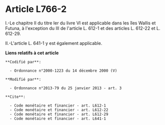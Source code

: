 # Article L766-2

I.-Le chapitre II du titre Ier du livre VI est applicable dans les îles Wallis et Futuna, à l'exception du III de l'article
L. 612-1 et des articles L. 612-22 et L. 612-29. 

II.-L'article L. 641-1 y est également applicable.

**Liens relatifs à cet article**

	**Codifié par**:

	  - Ordonnance n°2000-1223 du 14 décembre 2000 (V)

	**Modifié par**:

	  - Ordonnance n°2013-79 du 25 janvier 2013 - art. 3

	**Cite**:

	  - Code monétaire et financier - art. L612-1
	  - Code monétaire et financier - art. L612-22
	  - Code monétaire et financier - art. L612-29
	  - Code monétaire et financier - art. L641-1
